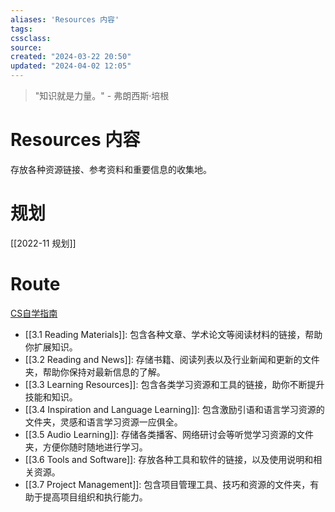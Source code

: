 ```yaml
---
aliases: 'Resources 内容'
tags: 
cssclass:
source:
created: "2024-03-22 20:50"
updated: "2024-04-02 12:05"
---
```

>"知识就是力量。" - 弗朗西斯·培根



# Resources 内容

存放各种资源链接、参考资料和重要信息的收集地。

# 规划
[[2022-11 规划]]

# Route

[CS自学指南](https://csdiy.wiki/)


- [[3.1 Reading Materials]]: 包含各种文章、学术论文等阅读材料的链接，帮助你扩展知识。
- [[3.2 Reading and News]]: 存储书籍、阅读列表以及行业新闻和更新的文件夹，帮助你保持对最新信息的了解。
- [[3.3 Learning Resources]]: 包含各类学习资源和工具的链接，助你不断提升技能和知识。
- [[3.4 Inspiration and Language Learning]]: 包含激励引语和语言学习资源的文件夹，灵感和语言学习资源一应俱全。
- [[3.5 Audio Learning]]: 存储各类播客、网络研讨会等听觉学习资源的文件夹，方便你随时随地进行学习。
- [[3.6 Tools and Software]]: 存放各种工具和软件的链接，以及使用说明和相关资源。
- [[3.7 Project Management]]: 包含项目管理工具、技巧和资源的文件夹，有助于提高项目组织和执行能力。
